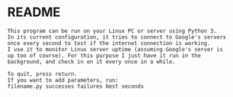 # README #

	This program can be run on your Linux PC or server using Python 3.
	In its current configuration, it tries to connect to Google's servers once every second to test if the internet connection is working.
	I use it to monitor Linux server uptime (assuming Google's server is up too of course). For this purpose I just have it run in the background, and check in on it every once in a while.
	
	To quit, press return.
	If you want to add parameters, run:
	filename.py successes failures best seconds